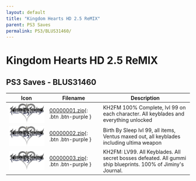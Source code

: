 ```yaml
---
layout: default
title: "Kingdom Hearts HD 2.5 ReMIX"
parent: PS3 Saves
permalink: PS3/BLUS31460/
---
```

# Kingdom Hearts HD 2.5 ReMIX

## PS3 Saves - BLUS31460

| Icon | Filename | Description |
|------|----------|-------------|
| ![Kingdom Hearts HD 2.5 ReMIX](ICON0.PNG) | [00000001.zip](00000001.zip){: .btn .btn-purple } | KH2FM 100% Complete, lvl 99 on each character. All keyblades and everything unlocked |
| ![Kingdom Hearts HD 2.5 ReMIX](ICON0.PNG) | [00000002.zip](00000002.zip){: .btn .btn-purple } | Birth By Sleep lvl 99, all items, Ventus maxed out, all keyblades including ultima weapon |
| ![Kingdom Hearts HD 2.5 ReMIX](ICON0.PNG) | [00000003.zip](00000003.zip){: .btn .btn-purple } | KH2FM: LV99. All Keyblades. All secret bosses defeated. All gummi ship blueprints. 100% of Jiminy's Journal. |
